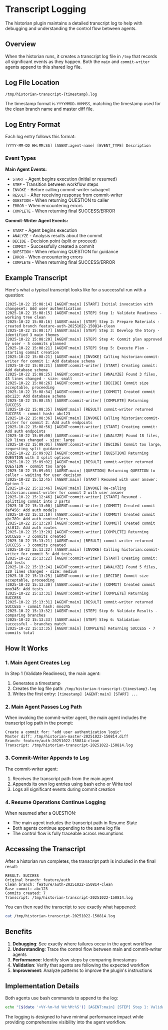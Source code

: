 # Transcript Logging

The historian plugin maintains a detailed transcript log to help with debugging and understanding the control flow between agents.

## Overview

When the historian runs, it creates a transcript log file in `/tmp` that records all significant events as they happen. Both the `main` and `commit-writer` agents append to this shared log file.

## Log File Location

```
/tmp/historian-transcript-{timestamp}.log
```

The timestamp format is `YYYYMMDD-HHMMSS`, matching the timestamp used for the clean branch name and master diff file.

## Log Entry Format

Each log entry follows this format:

```
[YYYY-MM-DD HH:MM:SS] [AGENT:agent-name] [EVENT_TYPE] Description
```

### Event Types

**Main Agent Events:**
- `START` - Agent begins execution (initial or resumed)
- `STEP` - Transition between workflow steps
- `INVOKE` - Before calling commit-writer subagent
- `RESULT` - After receiving response from commit-writer
- `QUESTION` - When returning QUESTION to caller
- `ERROR` - When encountering errors
- `COMPLETE` - When returning final SUCCESS/ERROR

**Commit-Writer Agent Events:**
- `START` - Agent begins execution
- `ANALYZE` - Analysis results about the commit
- `DECIDE` - Decision point (split or proceed)
- `COMMIT` - Successfully created a commit
- `QUESTION` - When returning QUESTION for guidance
- `ERROR` - When encountering errors
- `COMPLETE` - When returning final SUCCESS/ERROR

## Example Transcript

Here's what a typical transcript looks like for a successful run with a question:

```
[2025-10-22 15:08:14] [AGENT:main] [START] Initial invocation with changeset: Add user authentication
[2025-10-22 15:08:15] [AGENT:main] [STEP] Step 1: Validate Readiness - working tree clean
[2025-10-22 15:08:16] [AGENT:main] [STEP] Step 2: Prepare Materials - created branch feature-auth-20251022-150814-clean
[2025-10-22 15:08:17] [AGENT:main] [STEP] Step 3: Develop the Story - identified 3 main themes
[2025-10-22 15:08:20] [AGENT:main] [STEP] Step 4: Commit plan approved by user - 5 commits planned
[2025-10-22 15:08:21] [AGENT:main] [STEP] Step 5: Execute Plan - starting commit creation
[2025-10-22 15:08:21] [AGENT:main] [INVOKE] Calling historian:commit-writer for commit 1: Add database schema
[2025-10-22 15:08:21] [AGENT:commit-writer] [START] Creating commit: Add database schema
[2025-10-22 15:08:25] [AGENT:commit-writer] [ANALYZE] Found 3 files, 45 lines changed - size: small
[2025-10-22 15:08:26] [AGENT:commit-writer] [DECIDE] Commit size acceptable, proceeding
[2025-10-22 15:08:34] [AGENT:commit-writer] [COMMIT] Created commit abc123: Add database schema
[2025-10-22 15:08:35] [AGENT:commit-writer] [COMPLETE] Returning SUCCESS
[2025-10-22 15:08:35] [AGENT:main] [RESULT] commit-writer returned SUCCESS - commit hash: abc123
[2025-10-22 15:08:36] [AGENT:main] [INVOKE] Calling historian:commit-writer for commit 2: Add auth endpoints
[2025-10-22 15:08:56] [AGENT:commit-writer] [START] Creating commit: Add auth endpoints
[2025-10-22 15:09:00] [AGENT:commit-writer] [ANALYZE] Found 18 files, 320 lines changed - size: large
[2025-10-22 15:09:01] [AGENT:commit-writer] [DECIDE] Commit too large, requesting split guidance
[2025-10-22 15:09:02] [AGENT:commit-writer] [QUESTION] Returning QUESTION with 3 split options
[2025-10-22 15:09:02] [AGENT:main] [RESULT] commit-writer returned QUESTION - commit too large
[2025-10-22 15:09:03] [AGENT:main] [QUESTION] Returning QUESTION to caller - waiting for user decision
[2025-10-22 15:12:45] [AGENT:main] [START] Resumed with user answer: Option 1
[2025-10-22 15:12:46] [AGENT:main] [INVOKE] Re-calling historian:commit-writer for commit 2 with user answer
[2025-10-22 15:12:46] [AGENT:commit-writer] [START] Resumed - splitting commit into 3 parts
[2025-10-22 15:13:00] [AGENT:commit-writer] [COMMIT] Created commit def456: Add auth models
[2025-10-22 15:13:10] [AGENT:commit-writer] [COMMIT] Created commit ghi789: Add auth controllers
[2025-10-22 15:13:20] [AGENT:commit-writer] [COMMIT] Created commit jkl012: Add auth routes
[2025-10-22 15:13:20] [AGENT:commit-writer] [COMPLETE] Returning SUCCESS - 3 commits created
[2025-10-22 15:13:21] [AGENT:main] [RESULT] commit-writer returned SUCCESS - 3 commits created
[2025-10-22 15:13:22] [AGENT:main] [INVOKE] Calling historian:commit-writer for commit 3: Add tests
[2025-10-22 15:13:22] [AGENT:commit-writer] [START] Creating commit: Add tests
[2025-10-22 15:13:24] [AGENT:commit-writer] [ANALYZE] Found 5 files, 120 lines changed - size: medium
[2025-10-22 15:13:25] [AGENT:commit-writer] [DECIDE] Commit size acceptable, proceeding
[2025-10-22 15:13:30] [AGENT:commit-writer] [COMMIT] Created commit mno345: Add tests
[2025-10-22 15:13:31] [AGENT:commit-writer] [COMPLETE] Returning SUCCESS
[2025-10-22 15:13:31] [AGENT:main] [RESULT] commit-writer returned SUCCESS - commit hash: mno345
[2025-10-22 15:13:32] [AGENT:main] [STEP] Step 6: Validate Results - comparing branches
[2025-10-22 15:13:33] [AGENT:main] [STEP] Step 6: Validation successful - branches match
[2025-10-22 15:13:35] [AGENT:main] [COMPLETE] Returning SUCCESS - 7 commits total
```

## How It Works

### 1. Main Agent Creates Log

In Step 1 (Validate Readiness), the main agent:
1. Generates a timestamp
2. Creates the log file path: `/tmp/historian-transcript-{timestamp}.log`
3. Writes the first entry: `[timestamp] [AGENT:main] [START] ...`

### 2. Main Agent Passes Log Path

When invoking the commit-writer agent, the main agent includes the transcript log path in the prompt:

```
Create a commit for: "add user authentication logic"
Master diff: /tmp/historian-master-20251022-150814.diff
Branch: feature/auth-20251022-150814-clean
Transcript: /tmp/historian-transcript-20251022-150814.log
```

### 3. Commit-Writer Appends to Log

The commit-writer agent:
1. Receives the transcript path from the main agent
2. Appends its own log entries using bash echo or Write tool
3. Logs all significant events during commit creation

### 4. Resume Operations Continue Logging

When resumed after a QUESTION:
- The main agent includes the transcript path in Resume State
- Both agents continue appending to the same log file
- The control flow is fully traceable across resumptions

## Accessing the Transcript

After a historian run completes, the transcript path is included in the final result:

```
RESULT: SUCCESS
Original branch: feature/auth
Clean branch: feature/auth-20251022-150814-clean
Base commit: abc123
Commits created: 7
Transcript: /tmp/historian-transcript-20251022-150814.log
```

You can then read the transcript to see exactly what happened:

```bash
cat /tmp/historian-transcript-20251022-150814.log
```

## Benefits

1. **Debugging**: See exactly where failures occur in the agent workflow
2. **Understanding**: Trace the control flow between main and commit-writer agents
3. **Performance**: Identify slow steps by comparing timestamps
4. **Validation**: Verify that agents are following the expected workflow
5. **Improvement**: Analyze patterns to improve the plugin's instructions

## Implementation Details

Both agents use bash commands to append to the log:

```bash
echo "[$(date '+%Y-%m-%d %H:%M:%S')] [AGENT:main] [STEP] Step 1: Validate Readiness" >> /tmp/historian-transcript-{timestamp}.log
```

The logging is designed to have minimal performance impact while providing comprehensive visibility into the agent workflow.
